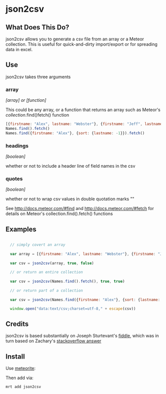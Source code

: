 json2csv
========

## What Does This Do?

json2csv allows you to generate a csv file from an array or a Meteor collection.  This is useful for quick-and-dirty import/export or for spreading data in excel.

## Use

json2csv takes three arguments

### array
 
 *[array] or [function]*
 
 This could be any array, or a function that returns an array such as Meteor's *collection*.find()fetch() function
 
 ```js
 [{firstname: "Alex", lastname: "Webster"}, {firstname: "Jeff", lastname: "Wode"}]
 Names.find().fetch()
 Names.find({firstname: "Alex"}, {sort: {lastname: -1}}).fetch()
 ```
 
 ### headings
 
 *[boolean]*
 
 whether or not to include a header line of field names in the csv
 
 ### quotes
 
 *[boolean]*
 
 whether or not to wrap csv values in double quotation marks ""

See http://docs.meteor.com/#find and http://docs.meteor.com/#fetch for details on Meteor's collection.find().fetch() functions

## Examples
```js

  // simply covert an array
   
  var array = [{firstname: "Alex", lastname: "Webster"}, {firstname: "Jeff", lastname: "Wode"}]
  
  var csv = json2csv(array, true, false)
  
  // or return an entire collection
  
  var csv = json2csv(Names.find().fetch(), true, true)
  
  // or return part of a collection
  
  var csv = json2csv(Names.find({firstname: "Alex"}, {sort: {lastname: -1}}).fetch(), true, true)

  window.open("data:text/csv;charset=utf-8," + escape(csv))
```
## Credits

json2csv is based substantially on Joseph Sturtevant's [fiddle](http://jsfiddle.net/sturtevant/vUnF9/), which was in turn based on Zachary's [stackoverflow answer](http://stackoverflow.com/questions/4130849/convert-json-format-to-csv-format-for-ms-excel/4130939#4130939)

## Install

Use [meteorite](http://oortcloud.github.com/meteorite/):

Then add via:

```bash
mrt add json2csv
```
